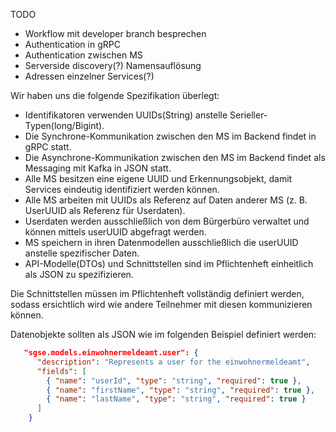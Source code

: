 TODO 
 - Workflow mit developer branch besprechen
 - Authentication in gRPC
 - Authentication zwischen MS
 - Serverside discovery(?) Namensauflösung
 - Adressen einzelner Services(?)

Wir haben uns die folgende Spezifikation überlegt:
 - Identifikatoren verwenden UUIDs(String) anstelle Serieller-Typen(long/Bigint).
 - Die Synchrone-Kommunikation zwischen den MS im Backend findet in gRPC statt.
 - Die Asynchrone-Kommunikation zwischen den MS im Backend findet als Messaging mit Kafka in JSON statt.
 - Alle MS besitzen eine eigene UUID und Erkennungsobjekt, damit Services eindeutig identifiziert werden können.
 - Alle MS arbeiten mit UUIDs als Referenz auf Daten anderer MS (z. B. UserUUID als Referenz für Userdaten).
 - Userdaten werden ausschließlich von dem Bürgerbüro verwaltet und können mittels userUUID abgefragt werden.
 - MS speichern in ihren Datenmodellen ausschließlich die userUUID anstelle spezifischer Daten.
 - API-Modelle(DTOs) und Schnittstellen sind im Pflichtenheft einheitlich als JSON zu spezifizieren.

Die Schnittstellen müssen im Pflichtenheft vollständig definiert werden, sodass ersichtlich wird wie andere Teilnehmer 
mit diesen kommunizieren können.

Datenobjekte sollten als JSON wie im folgenden Beispiel definiert werden:
```json
   "sgse.models.einwohnermeldeamt.user": {
      "description": "Represents a user for the einwohnermeldeamt",
      "fields": [
        { "name": "userId", "type": "string", "required": true },
        { "name": "firstName", "type": "string", "required": true },
        { "name": "lastName", "type": "string", "required": true }
      ]
    }
```
